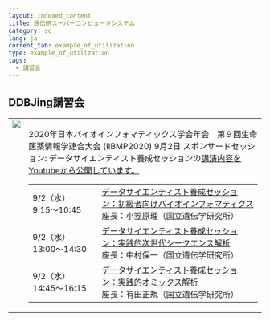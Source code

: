 ```yaml
---
layout: indexed_content
title: 遺伝研スーパーコンピュータシステム
category: sc
lang: ja
current_tab: example_of_utilization
type: example_of_utilization
tags: 
  - 講習会
---
```


## DDBJing講習会

<table>
<tr>
<td style="vertical-align: top;"><a href="https://www.youtube.com/playlist?list=PL_dbAF_dbOEpcBhGhyv9Wvl2XU9MnmFUD"><img src="https://sc.ddbj.nig.ac.jp/ja/advanced-guide/ddbjing2020.jpg/@@images/759cb04f-fd26-4b65-b547-df6db5c5a429.jpeg"/></a></td>
<td>
<p>2020年日本バイオインフォマティックス学会年会　第９回生命医薬情報学連合大会 (IIBMP2020) 9月2日 スポンサードセッション: データサイエンティスト養成セッションの<a href="https://www.youtube.com/playlist?list=PL_dbAF_dbOEpcBhGhyv9Wvl2XU9MnmFUD">講演内容をYoutubeから公開しています。</a></p>
<table class="sessionOutline_table">
<tr>
<td>9/2（水）9:15〜10:45</td>
<td><a href="https://www.jsbi.org/iibmp2020/program/sponsor.html#sp4">データサイエンティスト養成セッション：初級者向けバイオインフォマティクス</a><br/> 座長：小笠原理（国立遺伝学研究所）</td>
</tr>
<tr>
<td>9/2（水）13:00〜14:30</td>
<td><a href="https://www.jsbi.org/iibmp2020/program/sponsor.html#sp5">データサイエンティスト養成セッション：実践的次世代シークエンス解析</a><br /> 座長：中村保一（国立遺伝学研究所）</td>
</tr>
<tr>
<td>9/2（水）14:45〜16:15</td>
<td><a href="https://www.jsbi.org/iibmp2020/program/sponsor.html#sp6">データサイエンティスト養成セッション：実践的オミックス解析</a><br /> 座長：有田正規（国立遺伝学研究所）</td>
</tr>
</table>
<p> </p>
</td>
</tr>
</table>
